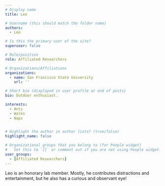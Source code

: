 ```yaml
---
# Display name
title: Leo

# Username (this should match the folder name)
authors:
  - Leo

# Is this the primary user of the site?
superuser: false

# Role/position
role: Affiliated Researchers

# Organizations/Affiliations
organizations:
  - name: San Francisco State University
    url: ''

# Short bio (displayed in user profile at end of posts)
bio: Outdoor enthusiast. 

interests:
  - Ants
  - Walks
  - Naps
  

# Highlight the author in author lists? (true/false)
highlight_name: false

# Organizational groups that you belong to (for People widget)
#   Set this to `[]` or comment out if you are not using People widget.
user_groups:
  - [Affiliated Researchers]
---
```


Leo is an honorary lab member. 
Mostly, he contributes distractions and entertainment, but he also has a curious and observant eye!
